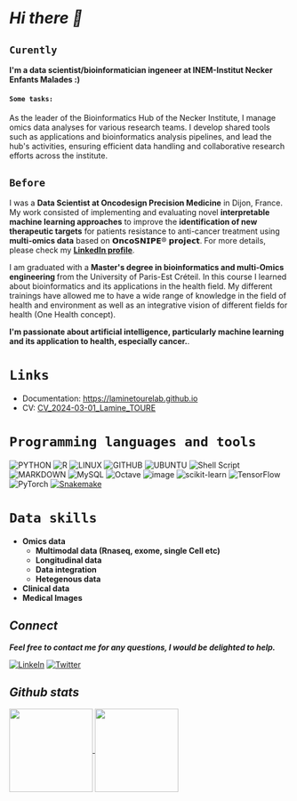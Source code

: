 
# ***Hi there 👋***
## `Curently`
<b> I'm a data scientist/bioinformatician ingeneer at INEM-Institut Necker Enfants Malades :)</b>

#### `Some tasks:`
As the leader of the Bioinformatics Hub of the Necker Institute, I manage omics data analyses for various research teams. I develop shared tools such as applications and bioinformatics analysis pipelines, and lead the hub's activities, ensuring efficient data handling and collaborative research efforts across the institute.

## `Before`
I was a <b>Data Scientist at Oncodesign Precision Medicine</b> in Dijon, France. My work consisted of implementing and evaluating novel <b>interpretable machine learning approaches</b> to improve the <b>identification of new therapeutic targets</b> for patients resistance to anti-cancer treatment using <b>multi-omics data</b> based on 𝗢𝗻𝗰𝗼𝗦𝗡𝗜𝗣𝗘® 𝗽𝗿𝗼𝗷𝗲𝗰𝘁. For more details, please check my <b>[LinkedIn profile](https://www.linkedin.com/in/lamine-toure/)</b>.
 
I am graduated with a <b>Master's degree in bioinformatics and multi-Omics engineering </b> from the University of Paris-Est Créteil. In this course I learned about bioinformatics and its applications in the health field. My different trainings have allowed me to have a wide range of knowledge in the field of health and environment as well as an integrative vision of different fields for health (One Health concept). 

<b>I'm passionate about artificial intelligence, particularly machine learning and its application to health, especially cancer.</b>. 

# `Links`

- Documentation: https://laminetourelab.github.io
- CV: [CV_2024-03-01_Lamine_TOURE](https://github.com/LamineTourelab/LamineTourelab.github.io/blob/main/CV_2024-03-01_Lamine_TOURE.pdf)

# `Programming languages and tools`
![PYTHON](https://img.shields.io/badge/Python-14354C?style=for-the-badge&logo=python&logoColor=white)
![R](https://img.shields.io/badge/R-276DC3?style=for-the-badge&logo=r&logoColor=white)
![LINUX](https://img.shields.io/badge/Linux-FCC624?style=for-the-badge&logo=linux&logoColor=white)
![GITHUB](https://img.shields.io/badge/github-%23121011.svg?style=for-the-badge&logo=github&logoColor=white)
![UBUNTU](https://img.shields.io/badge/Ubuntu-E95420?style=for-the-badge&logo=ubuntu&logoColor=white)
![Shell Script](https://img.shields.io/badge/shell_script-%23121011.svg?style=for-the-badge&logo=gnu-bash&logoColor=white)
![MARKDOWN](https://img.shields.io/badge/Markdown-000000?style=for-the-badge&logo=markdown&logoColor=white)
![MySQL](https://img.shields.io/badge/MySQL-00000F?style=for-the-badge&logo=mysql&logoColor=white)
![Octave](https://img.shields.io/badge/OCTAVE-darkblue?style=for-the-badge&logo=octave&logoColor=fcd683)
![image](https://user-images.githubusercontent.com/93058160/222747654-8a29430b-394c-4589-b888-da16002ab66c.png)
![scikit-learn](https://img.shields.io/badge/scikit--learn-%23F7931E.svg?style=for-the-badge&logo=scikit-learn&logoColor=white)
![TensorFlow](https://img.shields.io/badge/TensorFlow-%23FF6F00.svg?style=for-the-badge&logo=TensorFlow&logoColor=white)
![PyTorch](https://img.shields.io/badge/PyTorch-%23EE4C2C.svg?style=for-the-badge&logo=PyTorch&logoColor=white)
[![Snakemake](https://img.shields.io/badge/snakemake-≥5.6.0-brightgreen.svg?style=flat)](https://snakemake.readthedocs.io)


# `Data skills`
+ <b>Omics data</b>
  - <b>Multimodal data (Rnaseq, exome, single Cell etc)</b>
  - <b>Longitudinal data</b>
  - <b>Data integration</b> 
  - <b>Hetegenous data</b> 
+ <b>Clinical data</b> 
+ <b>Medical Images</b>

## ***Connect***

***Feel free to contact me for any questions, I would be delighted to help.***

[![LinkeIn](https://img.shields.io/badge/LinkedIn-0077B5?style=for-the-badge&logo=linkedin&logoColor=white)](https://www.linkedin.com/in/lamine-toure/)         [![Twitter](https://img.shields.io/badge/Twitter-1DA1F2?style=for-the-badge&logo=twitter&logoColor=white)](https://twitter.com/ltoure_officiel) 

## ***Github stats***

<a href="https://github.com/anuraghazra/github-readme-stats">
  <img align="center" height="150em" src="https://github-readme-stats.vercel.app/api?username=LamineTourelab&show_icons=true&theme=radical" />
</a>

<a href="https://github.com/anuraghazra/github-readme-stats">
  <img align="center" height="150em" src="https://github-readme-stats.vercel.app/api/top-langs/?username=LamineTourelab&layout=compact&theme=radical" />
</a>


